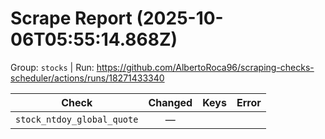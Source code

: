 # Scrape Report (2025-10-06T05:55:14.868Z)

Group: `stocks`  |  Run: https://github.com/AlbertoRoca96/scraping-checks-scheduler/actions/runs/18271433340

| Check | Changed | Keys | Error |
|---|:---:|:--|:--|
| `stock_ntdoy_global_quote` | — |  |  |
